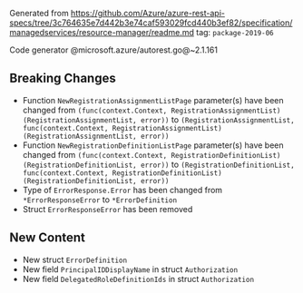 Generated from https://github.com/Azure/azure-rest-api-specs/tree/3c764635e7d442b3e74caf593029fcd440b3ef82/specification/managedservices/resource-manager/readme.md tag: `package-2019-06`

Code generator @microsoft.azure/autorest.go@~2.1.161

## Breaking Changes

- Function `NewRegistrationAssignmentListPage` parameter(s) have been changed from `(func(context.Context, RegistrationAssignmentList) (RegistrationAssignmentList, error))` to `(RegistrationAssignmentList, func(context.Context, RegistrationAssignmentList) (RegistrationAssignmentList, error))`
- Function `NewRegistrationDefinitionListPage` parameter(s) have been changed from `(func(context.Context, RegistrationDefinitionList) (RegistrationDefinitionList, error))` to `(RegistrationDefinitionList, func(context.Context, RegistrationDefinitionList) (RegistrationDefinitionList, error))`
- Type of `ErrorResponse.Error` has been changed from `*ErrorResponseError` to `*ErrorDefinition`
- Struct `ErrorResponseError` has been removed

## New Content

- New struct `ErrorDefinition`
- New field `PrincipalIDDisplayName` in struct `Authorization`
- New field `DelegatedRoleDefinitionIds` in struct `Authorization`
